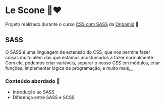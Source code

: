 # Le Scone :ramen::hearts:

Projeto realizado durante o curso <a href="https://www.origamid.com/curso/css-com-sass/" target="_blank">CSS com SASS</a> da <a href="https://www.origamid.com/" target="_blank">Origamid</a> :wolf:

## SASS
O SASS é uma linguagem de extensão do CSS, que nos permite fazer coisas muito além das que estamos acostumados a fazer normalmente. Com ele, podemos criar variáveis, separar o nosso CSS em módulos, criar funções, implementar lógica de programação, e muito mais<a href="https://medium.com/@vinioolvrs/o-que-%C3%A9-o-sass-e-porque-voc%C3%AA-deveria-come%C3%A7ar-a-utiliza-lo-9a84b87da4ab" target="_blank">...</a>

### Conteúdo abordado :page_with_curl:
<ul>
  <li>Introdução ao SASS</li>
  <li>Diferença entre SASS e SCSS</li>
</ul>
